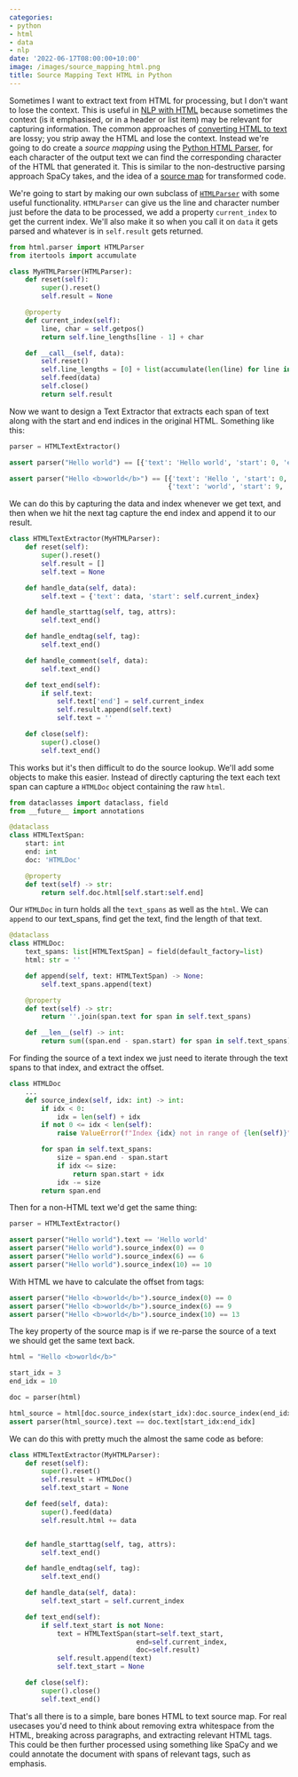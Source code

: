 ```yaml
---
categories:
- python
- html
- data
- nlp
date: '2022-06-17T08:00:00+10:00'
image: /images/source_mapping_html.png
title: Source Mapping Text HTML in Python
---
```


Sometimes I want to extract text from HTML for processing, but I don't want to lose the context.
This is useful in [NLP with HTML](/html-nlp) because sometimes the context (is it emphasised, or in a header or list item) may be relevant for capturing information.
The common approaches of [converting HTML to text](/html-to-text) are lossy; you strip away the HTML and lose the context.
Instead we're going to do create a *source mapping* using the [Python HTML Parser](/python-html-parser), for each character of the output text we can find the corresponding character of the HTML that generated it.
This is similar to the non-destructive parsing approach SpaCy takes, and the idea of a [source map](https://firefox-source-docs.mozilla.org/devtools-user/debugger/how_to/use_a_source_map/index.html) for transformed code.

We're going to start by making our own subclass of [`HTMLParser`](https://docs.python.org/3/library/html.parser.html) with some useful functionality.
`HTMLParser` can give us the line and character number just before the data to be processed, we add a property `current_index` to get the current index.
We'll also make it so when you call it on `data` it gets parsed and whatever is in `self.result` gets returned.


```python
from html.parser import HTMLParser
from itertools import accumulate

class MyHTMLParser(HTMLParser):
    def reset(self):
        super().reset()
        self.result = None

    @property
    def current_index(self):
        line, char = self.getpos()
        return self.line_lengths[line - 1] + char

    def __call__(self, data):
        self.reset()
        self.line_lengths = [0] + list(accumulate(len(line) for line in data.splitlines(keepends=True)))
        self.feed(data)
        self.close()
        return self.result
```

Now we want to design a Text Extractor that extracts each span of text along with the start and end indices in the original HTML.
Something like this:

```python
parser = HTMLTextExtractor()

assert parser("Hello world") == [{'text': 'Hello world', 'start': 0, 'end': 11}]

assert parser("Hello <b>world</b>") == [{'text': 'Hello ', 'start': 0, 'end': 6},
                                        {'text': 'world', 'start': 9, 'end': 14}]
```

We can do this by capturing the data and index whenever we get text, and then when we hit the next tag capture the end index and append it to our result.

```python
class HTMLTextExtractor(MyHTMLParser):
    def reset(self):
        super().reset()
        self.result = []
        self.text = None

    def handle_data(self, data):
        self.text = {'text': data, 'start': self.current_index}

    def handle_starttag(self, tag, attrs):
        self.text_end()

    def handle_endtag(self, tag):
        self.text_end()

    def handle_comment(self, data):
        self.text_end()

    def text_end(self):
        if self.text:
            self.text['end'] = self.current_index
            self.result.append(self.text)
            self.text = ''

    def close(self):
        super().close()
        self.text_end()
```

This works but it's then difficult to do the source lookup.
We'll add some objects to make this easier.
Instead of directly capturing the text each text span can capture a `HTMLDoc` object containing the raw `html`.


```python
from dataclasses import dataclass, field
from __future__ import annotations

@dataclass
class HTMLTextSpan:
    start: int
    end: int
    doc: 'HTMLDoc'

    @property
    def text(self) -> str:
        return self.doc.html[self.start:self.end]
```

Our `HTMLDoc` in turn holds all the `text_spans` as well as the `html`.
We can `append` to our text_spans, find get the text, find the length of that text.

```python
@dataclass
class HTMLDoc:
    text_spans: list[HTMLTextSpan] = field(default_factory=list)
    html: str = ''

    def append(self, text: HTMLTextSpan) -> None:
        self.text_spans.append(text)

    @property
    def text(self) -> str:
        return ''.join(span.text for span in self.text_spans)

    def __len__(self) -> int:
        return sum((span.end - span.start) for span in self.text_spans)
```

For finding the source of a text index we just need to iterate through the text spans to that index, and extract the offset.

```python
class HTMLDoc
    ...
    def source_index(self, idx: int) -> int:
        if idx < 0:
            idx = len(self) + idx
        if not 0 <= idx < len(self):
            raise ValueError(f"Index {idx} not in range of {len(self)}")

        for span in self.text_spans:
            size = span.end - span.start
            if idx <= size:
                return span.start + idx
            idx -= size
        return span.end

```

Then for a non-HTML text we'd get the same thing:

```python
parser = HTMLTextExtractor()

assert parser("Hello world").text == 'Hello world'
assert parser("Hello world").source_index(0) == 0
assert parser("Hello world").source_index(6) == 6
assert parser("Hello world").source_index(10) == 10
```

With HTML we have to calculate the offset from tags:

```python
assert parser("Hello <b>world</b>").source_index(0) == 0
assert parser("Hello <b>world</b>").source_index(6) == 9
assert parser("Hello <b>world</b>").source_index(10) == 13
```

The key property of the source map is if we re-parse the source of a text we should get the same text back.

```python
html = "Hello <b>world</b>"

start_idx = 3
end_idx = 10

doc = parser(html)

html_source = html[doc.source_index(start_idx):doc.source_index(end_idx)]
assert parser(html_source).text == doc.text[start_idx:end_idx]
```

We can do this with pretty much the almost the same code as before:

```python
class HTMLTextExtractor(MyHTMLParser):
    def reset(self):
        super().reset()
        self.result = HTMLDoc()
        self.text_start = None

    def feed(self, data):
        super().feed(data)
        self.result.html += data


    def handle_starttag(self, tag, attrs):
        self.text_end()

    def handle_endtag(self, tag):
        self.text_end()

    def handle_data(self, data):
        self.text_start = self.current_index

    def text_end(self):
        if self.text_start is not None:
            text = HTMLTextSpan(start=self.text_start,
                                end=self.current_index,
                                doc=self.result)
            self.result.append(text)
            self.text_start = None

    def close(self):
        super().close()
        self.text_end()
```

That's all there is to a simple, bare bones HTML to text source map.
For real usecases you'd need to think about removing extra whitespace from the HTML, breaking across paragraphs, and extracting relevant HTML tags.
This could be then further processed using something like SpaCy and we could annotate the document with spans of relevant tags, such as emphasis.
